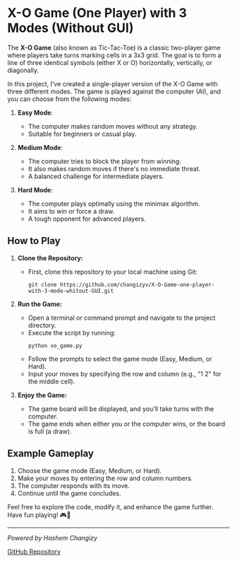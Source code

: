 # X-O Game (One Player) with 3 Modes (Without GUI) 

The **X-O Game** (also known as Tic-Tac-Toe) is a classic two-player game where players take turns marking cells in a 3x3 grid. The goal is to form a line of three identical symbols (either X or O) horizontally, vertically, or diagonally.

In this project, I've created a single-player version of the X-O Game with three different modes. The game is played against the computer (AI), and you can choose from the following modes:

1. **Easy Mode**:
    - The computer makes random moves without any strategy.
    - Suitable for beginners or casual play.

2. **Medium Mode**:
    - The computer tries to block the player from winning.
    - It also makes random moves if there's no immediate threat.
    - A balanced challenge for intermediate players.

3. **Hard Mode**:
    - The computer plays optimally using the minimax algorithm.
    - It aims to win or force a draw.
    - A tough opponent for advanced players.

## How to Play

1. **Clone the Repository:**
    - First, clone this repository to your local machine using Git:
      ```
      git clone https://github.com/changizyv/X-O-Game-one-player-with-3-mode-whitout-GUI.git
      ```

2. **Run the Game:**
    - Open a terminal or command prompt and navigate to the project directory.
    - Execute the script by running:
      ```
      python xo_game.py
      ```
    - Follow the prompts to select the game mode (Easy, Medium, or Hard).
    - Input your moves by specifying the row and column (e.g., "1 2" for the middle cell).

3. **Enjoy the Game:**
    - The game board will be displayed, and you'll take turns with the computer.
    - The game ends when either you or the computer wins, or the board is full (a draw).

## Example Gameplay

1. Choose the game mode (Easy, Medium, or Hard).
2. Make your moves by entering the row and column numbers.
3. The computer responds with its move.
4. Continue until the game concludes.

Feel free to explore the code, modify it, and enhance the game further. Have fun playing! 🎮🚀

---

*Powered by Hashem Changizy*

[GitHub Repository](https://github.com/changizyv/X-O-Game-one-player-with-3-mode-whitout-GUI)
